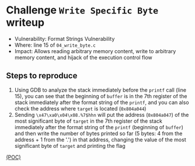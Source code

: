 # Challenge `Write Specific Byte` writeup

- Vulnerability: Format Strings Vulnerability
- Where: line 15 of `04_write_byte.c`
- Impact: Allows reading arbitrary memory content, write to arbitrary memory content, and hijack of the execution control flow

## Steps to reproduce

1. Using GDB to analyze the stack immediately before the `printf` call (line 15), you can see that the beginning of `buffer` is in the 7th register of the stack immediately after the format string of the `printf`, and you can also check the address where `target` is located (`0x804a044`)
2. Sending `\x47\xa0\x04\x08.%7$hhn` will put the address (`0x804a047`) of the most significant byte of `target` in the 7th register of the stack immediately after the format string of the `printf` (beginning of `buffer`) and then write the number of bytes printed so far (5 bytes: 4 from the address + 1 from the '.') in that address, changing the value of the most significant byte of `target` and printing the flag

[(POC)](pocs/write_specific_byte_poc.py)
